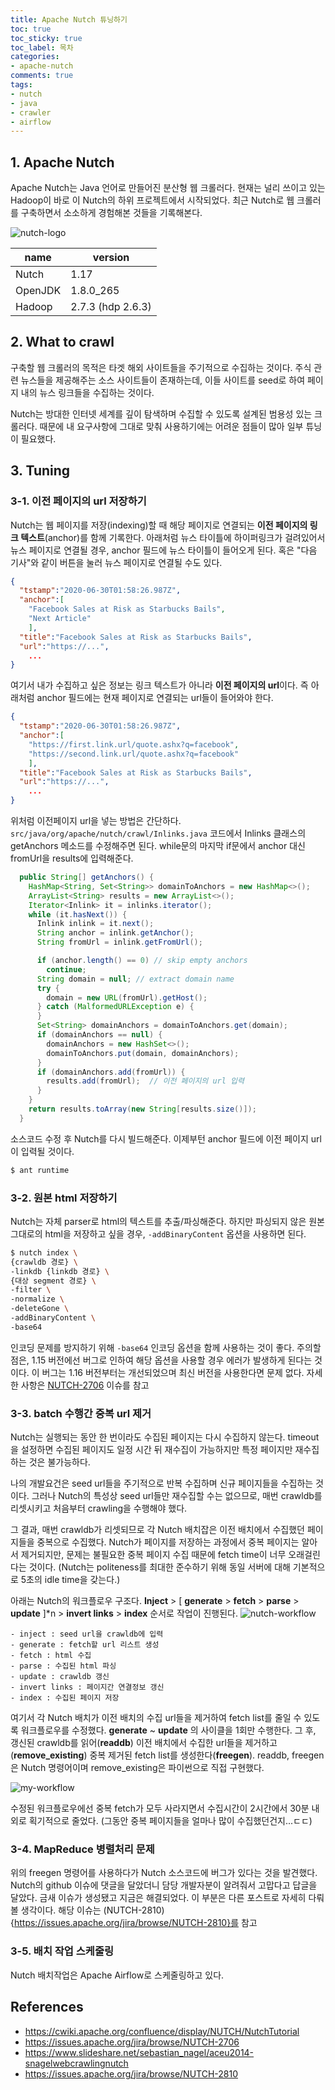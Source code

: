 ```yaml
---
title: Apache Nutch 튜닝하기
toc: true
toc_sticky: true
toc_label: 목차
categories:
- apache-nutch
comments: true
tags:
- nutch
- java
- crawler
- airflow
---
```


## 1. Apache Nutch
Apache Nutch는 Java 언어로 만들어진 분산형 웹 크롤러다.
현재는 널리 쓰이고 있는 Hadoop이 바로 이 Nutch의 하위 프로젝트에서 시작되었다.
최근 Nutch로 웹 크롤러를 구축하면서 소소하게 경험해본 것들을 기록해본다.

![nutch-logo](https://raw.githubusercontent.com/dhkdn9192/dhkdn9192.github.io/master/assets/images/posts/2020/09/14/2020-09-14-nutch-logo.png)

| name |  version |
| -------- | -------- |
| Nutch     | 1.17 |
| OpenJDK | 1.8.0_265 |
| Hadoop | 2.7.3 (hdp 2.6.3) |


## 2. What to crawl
구축할 웹 크롤러의 목적은 타겟 해외 사이트들을 주기적으로 수집하는 것이다.
주식 관련 뉴스들을 제공해주는 소스 사이트들이 존재하는데,
이들 사이트를 seed로 하여 페이지 내의 뉴스 링크들을 수집하는 것이다.

Nutch는 방대한 인터넷 세계를 깊이 탐색하며 수집할 수 있도록 설계된 범용성 있는 크롤러다.
때문에 내 요구사항에 그대로 맞춰 사용하기에는 어려운 점들이 많아 일부 튜닝이 필요했다.

## 3. Tuning
### 3-1. 이전 페이지의 url 저장하기
Nutch는 웹 페이지를 저장(indexing)할 때 해당 페이지로 연결되는 **이전 페이지의 링크 텍스트**(anchor)를 함께 기록한다.
아래처럼 뉴스 타이틀에 하이퍼링크가 걸려있어서 뉴스 페이지로 연결될 경우, anchor 필드에 뉴스 타이틀이 들어오게 된다.
혹은 "다음 기사"와 같이 버튼을 눌러 뉴스 페이지로 연결될 수도 있다.

```json
{
  "tstamp":"2020-06-30T01:58:26.987Z", 
  "anchor":[
	"Facebook Sales at Risk as Starbucks Bails",
	"Next Article"
	],
  "title":"Facebook Sales at Risk as Starbucks Bails", 
  "url":"https://...",
	...
}
```

여기서 내가 수집하고 싶은 정보는 링크 텍스트가 아니라 **이전 페이지의 url**이다.
즉 아래처럼 anchor 필드에는 현재 페이지로 연결되는 url들이 들어와야 한다.
```json
{
  "tstamp":"2020-06-30T01:58:26.987Z", 
  "anchor":[
	"https://first.link.url/quote.ashx?q=facebook",
	"https://second.link.url/quote.ashx?q=facebook"
	],
  "title":"Facebook Sales at Risk as Starbucks Bails", 
  "url":"https://...",
	...
}
```

위처럼 이전페이지 url을 넣는 방법은 간단하다.
```src/java/org/apache/nutch/crawl/Inlinks.java``` 코드에서 
Inlinks 클래스의 getAnchors 메소드를 수정해주면 된다.
while문의 마지막 if문에서 anchor 대신 fromUrl을 results에 입력해준다.

```java
  public String[] getAnchors() {
    HashMap<String, Set<String>> domainToAnchors = new HashMap<>();
    ArrayList<String> results = new ArrayList<>();
    Iterator<Inlink> it = inlinks.iterator();
    while (it.hasNext()) {
      Inlink inlink = it.next();
      String anchor = inlink.getAnchor();
      String fromUrl = inlink.getFromUrl();

      if (anchor.length() == 0) // skip empty anchors
        continue;
      String domain = null; // extract domain name
      try {
        domain = new URL(fromUrl).getHost();
      } catch (MalformedURLException e) {
      }
      Set<String> domainAnchors = domainToAnchors.get(domain);
      if (domainAnchors == null) {
        domainAnchors = new HashSet<>();
        domainToAnchors.put(domain, domainAnchors);
      }
      if (domainAnchors.add(fromUrl)) {
        results.add(fromUrl);  // 이전 페이지의 url 입력
      }
    }
    return results.toArray(new String[results.size()]);
  }
```

소스코드 수정 후 Nutch를 다시 빌드해준다.
이제부턴 anchor 필드에 이전 페이지 url이 입력될 것이다.
```bash
$ ant runtime
```

### 3-2. 원본 html 저장하기
Nutch는 자체 parser로 html의 텍스트를 추출/파싱해준다.
하지만 파싱되지 않은 원본 그대로의 html을 저장하고 싶을 경우,
```-addBinaryContent``` 옵션을 사용하면 된다.

```bash
$ nutch index \
{crawldb 경로} \
-linkdb {linkdb 경로} \
{대상 segment 경로} \
-filter \
-normalize \
-deleteGone \
-addBinaryContent \
-base64
```

인코딩 문제를 방지하기 위해 ```-base64``` 인코딩 옵션을 함께 사용하는 것이 좋다.
주의할 점은, 1.15 버전에선 버그로 인하여 해당 옵션을 사용할 경우 에러가 발생하게 된다는 것이다.
이 버그는 1.16 버전부터는 개선되었으며 최신 버전을 사용한다면 문제 없다.
자세한 사항은 [NUTCH-2706](https://issues.apache.org/jira/browse/NUTCH-2706) 이슈를 참고

### 3-3. batch 수행간 중복 url 제거
Nutch는 실행되는 동안 한 번이라도 수집된 페이지는 다시 수집하지 않는다.
timeout을 설정하면 수집된 페이지도 일정 시간 뒤 재수집이 가능하지만 특정 페이지만 재수집하는 것은 불가능하다.

나의 개발요건은 seed url들을 주기적으로 반복 수집하며 신규 페이지들을 수집하는 것이다.
그러나 Nutch의 특성상 seed url들만 재수집할 수는 없으므로,
매번 crawldb를 리셋시키고 처음부터 crawling을 수행해야 했다.

그 결과, 매번 crawldb가 리셋되므로 각 Nutch 배치잡은 이전 배치에서 수집했던 페이지들을 중복으로 수집했다.
Nutch가 페이지를 저장하는 과정에서 중복 페이지는 알아서 제거되지만,
문제는 불필요한 중복 페이지 수집 때문에 fetch time이 너무 오래걸린다는 것이다.
(Nutch는 politeness를 최대한 준수하기 위해 동일 서버에 대해 기본적으로 5초의 idle time을 갖는다.)

아래는 Nutch의 워크플로우 구조다.
**Inject** > \[ **generate** > **fetch** > **parse** > **update** \]\*n > **invert links** > **index** 순서로 작업이 진행된다.
![nutch-workflow](https://raw.githubusercontent.com/dhkdn9192/dhkdn9192.github.io/master/assets/images/posts/2020/09/14/2020-09-14-nutch-workflow.png)

```
- inject : seed url을 crawldb에 입력
- generate : fetch할 url 리스트 생성
- fetch : html 수집
- parse : 수집된 html 파싱
- update : crawldb 갱신
- invert links : 페이지간 연결정보 갱신
- index : 수집된 페이지 저장
```

여기서 각 Nutch 배치가 이전 배치의 수집 url들을 제거하여 fetch list를 줄일 수 있도록 워크플로우를 수정했다.
 **generate** ~ **update**  의 사이클을 1회만 수행한다.
그 후, 갱신된 crawldb를 읽어(**readdb**) 이전 배치에서 수집한 url들을 제거하고 (**remove_existing**) 중복 제거된 fetch list를 생성한다(**freegen**).
readdb, freegen은 Nutch 명령어이며 remove_existing은 파이썬으로 직접 구현했다.

![my-workflow](https://raw.githubusercontent.com/dhkdn9192/dhkdn9192.github.io/master/assets/images/posts/2020/09/14/2020-09-14-my-workflow.png)


수정된 워크플로우에선 중복 fetch가 모두 사라지면서 수집시간이 2시간에서 30분 내외로 획기적으로 줄었다.
(그동안 중복 페이지들을 얼마나 많이 수집했던건지...ㄷㄷ)


### 3-4. MapReduce 병렬처리 문제
위의 freegen 명령어를 사용하다가 Nutch 소스코드에 버그가 있다는 것을 발견했다.
Nutch의 github 이슈에 댓글을 달았더니 담당 개발자분이 알려줘서 고맙다고 답글을 달았다.
금새 이슈가 생성됐고 지금은 해결되었다.
이 부분은 다른 포스트로 자세히 다뤄볼 생각이다.
해당 이슈는 (NUTCH-2810){https://issues.apache.org/jira/browse/NUTCH-2810}를 참고


### 3-5. 배치 작업 스케줄링
Nutch 배치작업은 Apache Airflow로 스케줄링하고 있다.

## References

- https://cwiki.apache.org/confluence/display/NUTCH/NutchTutorial
- https://issues.apache.org/jira/browse/NUTCH-2706
- https://www.slideshare.net/sebastian_nagel/aceu2014-snagelwebcrawlingnutch
- https://issues.apache.org/jira/browse/NUTCH-2810
